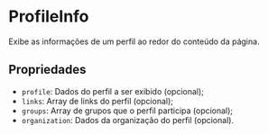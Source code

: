 # ProfileInfo
Exibe as informações de um perfil ao redor do conteúdo da página.

## Propriedades
- `profile`: Dados do perfil a ser exibido (opcional);
- `links`: Array de links do perfil (opcional);
- `groups`: Array de grupos que o perfil participa (opcional);
- `organization`: Dados da organização do perfil (opcional).
